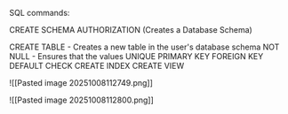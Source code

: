 

SQL commands:

CREATE SCHEMA AUTHORIZATION (Creates a Database Schema)

CREATE TABLE - Creates a new table in the user's database schema
	NOT NULL - Ensures that the values
	UNIQUE
	PRIMARY KEY
	FOREIGN KEY
	DEFAULT
	CHECK
CREATE INDEX
CREATE VIEW

![[Pasted image 20251008112749.png]]

![[Pasted image 20251008112800.png]]

